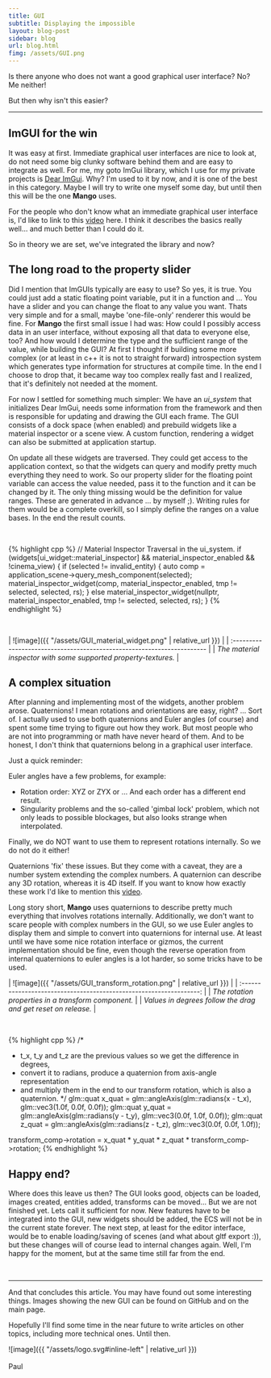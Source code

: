 ```yaml
---
title: GUI
subtitle: Displaying the impossible
layout: blog-post
sidebar: blog
url: blog.html
fimg: /assets/GUI.png
---
```


Is there anyone who does not want a good graphical user interface?
No? Me neither!

But then why isn't this easier?

<!--more-->

---

## ImGUI for the win

It was easy at first. Immediate graphical user interfaces are nice to look at, do not need some big clunky software behind them and are easy to integrate as well.
For me, my goto ImGui library, which I use for my private projects is [Dear ImGui](https://github.com/ocornut/imgui). Why? I'm used to it by now, and it is one of the best in this category. Maybe I will try to write one myself some day, but until then this will be the one **Mango** uses.

For the people who don't know what an immediate graphical user interface is, I'd like to link to this [video](https://www.youtube.com/watch?v=Z1qyvQsjK5Y) here. I think it describes the basics really well... and much better than I could do it.

So in theory we are set, we've integrated the library and now?

## The long road to the property slider

Did I mention that ImGUIs typically are easy to use? So yes, it is true. You could just add a static floating point variable, put it in a function and ... You have a slider and you can change the float to any value you want. Thats very simple and for a small, maybe 'one-file-only' renderer this would be fine. For **Mango** the first small issue I had was: How could I possibly access data in an user interface, without exposing all that data to everyone else, too? And how would I determine the type and the sufficient range of the value, while building the GUI? At first I thought if building some more complex (or at least in c++ it is not to straight forward) introspection system which generates type information for structures at compile time. In the end I choose to drop that, it became way too complex really fast and I realized, that it's definitely not needed at the moment.

For now I settled for something much simpler:
We have an *ui_system* that initializes Dear ImGui, needs some information from the framework and then is responsible for updating and drawing the GUI each frame. The GUI consists of a dock space (when enabled) and prebuild widgets like a material inspector or a scene view. A custom function, rendering a widget can also be submitted at application startup.

On update all these widgets are traversed. They could get access to the application context, so that the widgets can query and modify pretty much everything they need to work. So our property slider for the floating point variable can access the value needed, pass it to the function and it can be changed by it. The only thing missing would be the definition for value ranges. These are generated in advance ... by myself ;). Writing rules for them would be a complete overkill, so I simply define the ranges on a value bases. In the end the result counts.

<br>

{% highlight cpp %}
// Material Inspector Traversal in the ui_system.
if (widgets[ui_widget::material_inspector] && material_inspector_enabled && !cinema_view)
{
    if (selected != invalid_entity)
    {
        auto comp = application_scene->query_mesh_component(selected);
        material_inspector_widget(comp, material_inspector_enabled, tmp != selected, selected, rs);
    }
    else
        material_inspector_widget(nullptr, material_inspector_enabled, tmp != selected, selected, rs);
}
{% endhighlight %}

<br>

| ![image]({{ "/assets/GUI_material_widget.png" | relative_url }})        |
| :---------------------------------------------------------------------- |
| *The material inspector with some supported property-textures.*         |

## A complex situation

After planning and implementing most of the widgets, another problem arose. Quaternions! I mean rotations and orientations are easy, right? ... Sort of. I actually used to use both quaternions and Euler angles (of course) and spent some time trying to figure out how they work. But most people who are not into programming or math have never heard of them. And to be honest, I don't think that quaternions belong in a graphical user interface.

Just a quick reminder:

Euler angles have a few problems, for example:
- Rotation order: XYZ or ZYX or ... And each order has a different end result.
- Singularity problems and the so-called 'gimbal lock' problem, which not only leads to possible blockages, but also looks strange when interpolated.

Finally, we do NOT want to use them to represent rotations internally. So we do not do it either!

Quaternions 'fix' these issues. But they come with a caveat, they are a number system extending the complex numbers.
A quaternion can describe any 3D rotation, whereas it is 4D itself. If you want to know how exactly these work I'd like to mention this [video](https://www.youtube.com/watch?v=zjMuIxRvygQ).

Long story short, **Mango** uses quaternions to describe pretty much everything that involves rotations internally. Additionally, we don't want to scare people with complex numbers in the GUI, so we use Euler angles to display them and simple to convert into quaternions for internal use. At least until we have some nice rotation interface or gizmos, the current implementation should be fine, even though the reverse operation from internal quaternions to euler angles is a lot harder, so some tricks have to be used.

| ![image]({{ "/assets/GUI_transform_rotation.png" | relative_url }}) |
| :-----------------------------------------------------------------: |
| *The rotation properties in a transform component.*                 |
| *Values in degrees follow the drag and get reset on release.*       |

<br>

{% highlight cpp %}
/*
 * t_x, t_y and t_z are the previous values so we get the difference in degrees,
 * convert it to radians, produce a quaternion from axis-angle representation
 * and multiply them in the end to our transform rotation, which is also a quaternion.
 */
glm::quat x_quat = glm::angleAxis(glm::radians(x - t_x), glm::vec3(1.0f, 0.0f, 0.0f));
glm::quat y_quat = glm::angleAxis(glm::radians(y - t_y), glm::vec3(0.0f, 1.0f, 0.0f));
glm::quat z_quat = glm::angleAxis(glm::radians(z - t_z), glm::vec3(0.0f, 0.0f, 1.0f));

transform_comp->rotation = x_quat * y_quat * z_quat * transform_comp->rotation;
{% endhighlight %}

## Happy end?

Where does this leave us then? The GUI looks good, objects can be loaded, images created, entities added, transforms can be moved...
But we are not finished yet. Lets call it sufficient for now. New features have to be integrated into the GUI, new widgets should be added, the ECS will not be in the current state forever. The next step, at least for the editor interface, would be to enable loading/saving  of scenes (and what about gltf export :)), but these changes will of course lead to internal changes again. Well, I'm happy for the moment, but at the same time still far from the end.

<br>

---

And that concludes this article. You may have found out some interesting things. Images showing the new GUI can be found on GitHub and on the main page.

Hopefully I'll find some time in the near future to write articles on other topics, including more technical ones. Until then.

![image]({{ "/assets/logo.svg#inline-left" | relative_url }})
<br>
<br>
Paul
